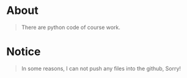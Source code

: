 # About
>
> There are python code of course work.

# Notice
>
> In some reasons, I can not push any files into the github, Sorry!
